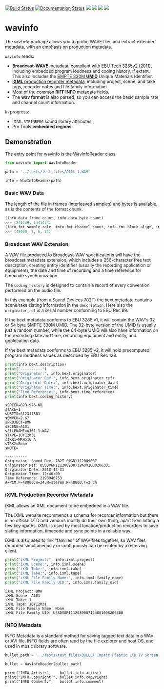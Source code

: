 [![Build Status](https://travis-ci.com/iluvcapra/wavinfo.svg?branch=master)](https://travis-ci.com/iluvcapra/wavinfo)
[![Documentation Status](https://readthedocs.org/projects/wavinfo/badge/?version=latest)](https://wavinfo.readthedocs.io/en/latest/?badge=latest) ![](https://img.shields.io/github/license/iluvcapra/wavinfo.svg) ![](https://img.shields.io/pypi/pyversions/wavinfo.svg) [![](https://img.shields.io/pypi/v/wavinfo.svg)](https://pypi.org/project/wavinfo/) ![](https://img.shields.io/pypi/wheel/wavinfo.svg)


# wavinfo


The `wavinfo` package allows you to probe WAVE files and extract extended metadata, with an emphasis on 
production metadata. 

`wavinfo` reads:

* __Broadcast-WAVE__ metadata, compliant with [EBU Tech 3285v2 (2011)][ebu], including embedded program 
  loudness and coding history, if extant. This also includes the [SMPTE 330M __UMID__][smpte_330m2011] 
  Unique Materials Identifier.
* [__iXML__ production recorder metadata][ixml], including project, scene, and take tags, recorder notes 
  and file family information.
* Most of the common __RIFF INFO__ metadata fields.
* The __wav format__ is also parsed, so you can access the basic sample rate and channel count 
  information.

In progress:
* iXML `STEINBERG` sound library attributes.
* Pro Tools __embedded regions__.

[ebu]:https://tech.ebu.ch/docs/tech/tech3285.pdf
[smpte_330m2011]:http://standards.smpte.org/content/978-1-61482-678-1/st-330-2011/SEC1.abstract
[ixml]:http://www.ixml.info



## Demonstration

The entry point for wavinfo is the WavInfoReader class.

```python
from wavinfo import WavInfoReader

path = '../tests/test_files/A101_1.WAV'

info = WavInfoReader(path)
```

### Basic WAV Data

The length of the file in frames (interleaved samples) and bytes is available, as is the contents of the format chunk.

```python
(info.data.frame_count, info.data.byte_count)
>>> (240239, 1441434)
(info.fmt.sample_rate, info.fmt.channel_count, info.fmt.block_align, info.fmt.bits_per_sample)
>>> (48000, 2, 6, 24)
```

### Broadcast WAV Extension

A WAV file produced to Broadcast-WAV specifications will have the broadcast metadata extension,
which includes a 256-character free text descrption, creating entity identifier (usually the 
recording application or equipment), the date and time of recording and a time reference for 
timecode synchronization.

The `coding_history` is designed to contain a record of every conversion performed on the audio
file.

In this example (from a Sound Devices 702T) the bext metadata contains scene/take slating
information in the `description`. Here also the `originator_ref` is a serial number conforming
to EBU Rec 99.

If the bext metadata conforms to EBU 3285 v1, it will contain the WAV's 32 or 64 byte SMPTE 
330M UMID. The 32-byte version of the UMID is usually just a random number, while the 64-byte 
UMID will also have information on the recording date and time, recording equipment and entity, 
and geolocation data.

If the bext metadata conforms to EBU 3285 v2, it will hold precomputed program loudness values
as described by EBU Rec 128.

```python
print(info.bext.description)
print("----------")
print("Originator:", info.bext.originator)
print("Originator Ref:", info.bext.originator_ref)
print("Originator Date:", info.bext.originator_date)
print("Originator Time:", info.bext.originator_time)
print("Time Reference:", info.bext.time_reference)
print(info.bext.coding_history)
```

    sSPEED=023.976-ND
    sTAKE=1
    sUBITS=$12311801
    sSWVER=2.67
    sPROJECT=BMH
    sSCENE=A101
    sFILENAME=A101_1.WAV
    sTAPE=18Y12M31
    sTRK1=MKH516 A
    sTRK2=Boom
    sNOTE=
    
    ----------
    Originator: Sound Dev: 702T S#GR1112089007
    Originator Ref: USSDVGR1112089007124001008206301
    Originator Date: 2018-12-31
    Originator Time: 12:40:00
    Time Reference: 2190940753
    A=PCM,F=48000,W=24,M=stereo,R=48000,T=2 Ch



### iXML Production Recorder Metadata

iXML allows an XML document to be embedded in a WAV file.

The iXML website recommends a schema for recorder information but 
there is no official DTD and vendors mostly do their own thing, apart from 
hitting a few key xpaths. iXML is used by most location/production recorders 
to save slating information, timecode and sync points in a reliable way.

iXML is also used to link "families" of WAV files together, so WAV files
recorded simultaneously or contiguously can be related by a receiving client.

```python
print("iXML Project:", info.ixml.project)
print("iXML Scene:", info.ixml.scene)
print("iXML Take:", info.ixml.take)
print("iXML Tape:", info.ixml.tape)
print("iXML File Family Name:", info.ixml.family_name)
print("iXML File Family UID:", info.ixml.family_uid)
```

    iXML Project: BMH
    iXML Scene: A101
    iXML Take: 1
    iXML Tape: 18Y12M31
    iXML File Family Name: None
    iXML File Family UID: USSDVGR1112089007124001008206300


### INFO Metadata

INFO Metadata is a standard method for saving tagged text data in a WAV or AVI
file. INFO fields are often read by the file explorer and host OS, and used in 
music library software.

```python
bullet_path = '../tests/test_files/BULLET Impact Plastic LCD TV Screen Shatter Debris 2x.wav'

bullet = WavInfoReader(bullet_path)
```

    print("INFO Artist:",    bullet.info.artist)
    print("INFO Copyright:", bullet.info.copyright)
    print("INFO Comment:",   bullet.info.comment)


